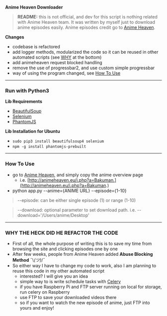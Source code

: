 **Anime Heaven Downloader**
> **README:** this is not official, and dev for this script is nothing related with Anime Heaven team. It was written by myself  just to download anime episodes easily. Anime episodes credit go to [Anime Heaven](http://animeheaven.eu/).  


**Changes**
- codebase is refactored
- add logger methods, modularized the code so it can be reused in other automated scripts (see [WHY](https://github.com/the-robot/animeheaven-downloader/blob/master/README.md#why-the-heck-is-this-guy-refactored-the-code) at the bottom)
- add animeheaven request blocked handling
- remove the use of progressbar2, and use custom simple progressbar
- way of using the program changed, see [How To Use](https://github.com/the-robot/animeheaven-downloader/blob/master/README.md#how-to-use)

---

### Run with Python3

**Lib Requirements**  
- [BeautifulSoup](https://pypi.python.org/pypi/beautifulsoup4)
- [Selenium](https://pypi.python.org/pypi/selenium)
- [PhantomJS](http://phantomjs.org/)

**Lib Installation for Ubuntu**
- `sudo pip3 install beautifulsoup4 selenium`
- `npm -g install phantomjs-prebuilt`

---

### How To Use

- go to [Anime Heaven](http://animeheaven.eu/), and simply copy the anime overview page
	- i.e. [http://animeheaven.eu/i.php?a=Bakuman.](http://animeheaven.eu/i.php?a=Bakuman.)
- python app.py --anime={ANIME URL} --episode={1-10}

> --episode: can be either single episode (1) or range (1-10)

> --download: optional parameter to set download path. i.e. --download='/Users/anime/Desktop'

---

### WHY THE HECK DID HE REFACTOR THE CODE

- First of all, the whole purpose of writing this is to save my time from browsing the site and clicking episodes one by one
- After few weeks, people from Anime Heaven added **Abuse Blocking Method** ¯\\_(ツ)_/¯
- So either way I have to change my code to work, also I am planning to reuse this code in my other automated script
	- interested? I will give you an idea
	- simple way to is write schedule tasks with [Celery](http://www.celeryproject.org)
	- if you have Raspberry Pi and FTP server running on local for storage, run celery on Raspberry
	- use FTP to save your downloaded videos there
	- so if you want to watch the new episode of anime, just FTP into yours and enjoy!
	
